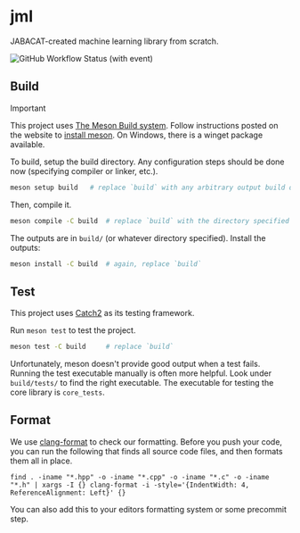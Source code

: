 # jml
JABACAT-created machine learning library from scratch.

![GitHub Workflow Status (with event)](https://img.shields.io/github/actions/workflow/status/jabacat/jml/build-test.yml?style=for-the-badge)

## Build
> [!IMPORTANT]
> This project uses [The Meson Build system](https://mesonbuild.com/index.html). Follow instructions posted on the website to [install meson](https://mesonbuild.com/SimpleStart.html). On Windows, there is a winget package available.

To build, setup the build directory. Any configuration steps should be done now (specifying compiler or linker, etc.).
```bash
meson setup build   # replace `build` with any arbitrary output build directory
```
Then, compile it.
```bash
meson compile -C build  # replace `build` with the directory specified in the previous step
```
The outputs are in `build/` (or whatever directory specified). Install the outputs:
```bash
meson install -C build  # again, replace `build`
```

## Test
This project uses [Catch2](https://github.com/catchorg/Catch2) as its testing framework.

Run `meson test` to test the project.
```bash
meson test -C build     # replace `build`
```

Unfortunately, meson doesn't provide good output when a test fails. Running the test executable manually is often more helpful. Look under `build/tests/` to find the right executable. The executable for testing the core library is `core_tests`.

## Format

We use [clang-format](https://www.kernel.org/doc/html/latest/process/clang-format.html) to check our formatting.
Before you push your code, you can run the following that finds all source code files, and then formats them all in place.

```
find . -iname "*.hpp" -o -iname "*.cpp" -o -iname "*.c" -o -iname "*.h" | xargs -I {} clang-format -i -style='{IndentWidth: 4, ReferenceAlignment: Left}' {}
```

You can also add this to your editors formatting system or some precommit step.
